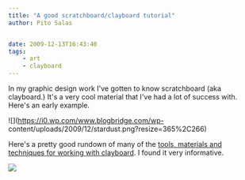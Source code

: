```yaml
---
title: "A good scratchboard/clayboard tutorial"
author: Pito Salas


date: 2009-12-13T16:43:40
tags:
    - art
    - clayboard
---
```




In my graphic design work I've gotten to know scratchboard (aka clayboard.)
It's a very cool material that I've had a lot of success with. Here's an early
example.

![](https://i0.wp.com/www.blogbridge.com/wp-
content/uploads/2009/12/stardust.png?resize=365%2C266)

Here's a pretty good rundown of many of the [tools, materials and techniques
for working with
clayboard](<http://www.scratchboard.org/russhowto/index.html>). I found it
very informative.

![](https://i0.wp.com/img.zemanta.com/pixy.gif?w=584)


